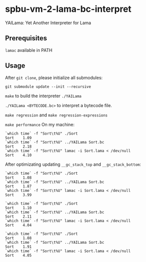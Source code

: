 # spbu-vm-2-lama-bc-interpret

YAILama: Yet Another Interpreter for Lama

## Prerequisites

`lamac` available in PATH

## Usage

After `git clone`, please initialize all submodules:
```
git submodule update --init --recursive
```

`make` to build the interpreter `./YAILama`

`./YAILama <BYTECODE.bc>` to interpret a bytecode file.

`make regression` and `make regression-expressions`

`make performance` On my machine:

```
`which time` -f "Sort\t%U" ./Sort
Sort    1.09
`which time` -f "Sort\t%U" ../YAILama Sort.bc
Sort    2.18
`which time` -f "Sort\t%U" lamac -i Sort.lama < /dev/null
Sort    4.10
```


After optimizating updating `__gc_stack_top` and `__gc_stack_bottom`:

```
`which time` -f "Sort\t%U" ./Sort
Sort    1.08
`which time` -f "Sort\t%U" ../YAILama Sort.bc
Sort    1.87
`which time` -f "Sort\t%U" lamac -i Sort.lama < /dev/null
Sort    3.99
```

```
`which time` -f "Sort\t%U" ./Sort
Sort    1.10
`which time` -f "Sort\t%U" ../YAILama Sort.bc
Sort    2.11
`which time` -f "Sort\t%U" lamac -i Sort.lama < /dev/null
Sort    4.04
```

```
`which time` -f "Sort\t%U" ./Sort
Sort    1.08
`which time` -f "Sort\t%U" ../YAILama Sort.bc
Sort    1.91
`which time` -f "Sort\t%U" lamac -i Sort.lama < /dev/null
Sort    4.05
```